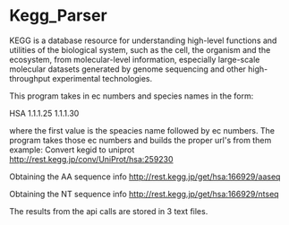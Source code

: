 Kegg_Parser
===========

KEGG is a database resource for understanding high-level functions and utilities of the biological system, 
such as the cell, the organism and the ecosystem, from molecular-level information, 
especially large-scale molecular datasets generated by genome sequencing and other 
high-throughput experimental technologies.  

This program takes in ec numbers and species names in the form:

HSA 1.1.1.25  1.1.1.30

where the first value is the speacies name followed by ec numbers.  The program takes those ec numbers and builds 
the proper url's from them example:
Convert kegid to uniprot
http://rest.kegg.jp/conv/UniProt/hsa:259230

Obtaining the AA sequence info
http://rest.kegg.jp/get/hsa:166929/aaseq

Obtaining the NT sequence info
http://rest.kegg.jp/get/hsa:166929/ntseq

The results from the api calls are stored in 3 text files. 
